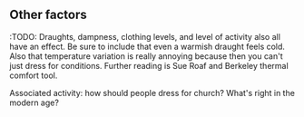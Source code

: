 ## Other factors

:TODO: Draughts, dampness, clothing levels, and level of activity also all have an effect.  Be sure to include that even a warmish draught feels cold.  Also that temperature variation is really annoying because then you can't just dress for conditions.  Further reading is Sue Roaf and Berkeley thermal comfort tool.

Associated activity:  how should people dress for church?  What's right in the modern age?

